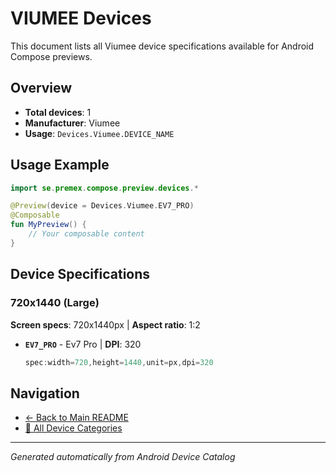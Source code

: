 # VIUMEE Devices

This document lists all Viumee device specifications available for Android Compose previews.

## Overview

- **Total devices**: 1
- **Manufacturer**: Viumee
- **Usage**: `Devices.Viumee.DEVICE_NAME`

## Usage Example

```kotlin
import se.premex.compose.preview.devices.*

@Preview(device = Devices.Viumee.EV7_PRO)
@Composable
fun MyPreview() {
    // Your composable content
}
```

## Device Specifications

### 720x1440 (Large)

**Screen specs**: 720x1440px | **Aspect ratio**: 1:2

- **`EV7_PRO`** - Ev7 Pro | **DPI**: 320
  ```kotlin
  spec:width=720,height=1440,unit=px,dpi=320
  ```

## Navigation

- [← Back to Main README](../../README.md)
- [📱 All Device Categories](../README.md)

---
*Generated automatically from Android Device Catalog*
